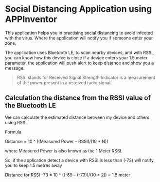 # Social Distancing Application using APPInventor


This application helps you in practising social distancing to avoid infected with the virus. Where the application will notify you if someone enter your zone.

The application uses Bluetooth LE, to scan nearby devices, and with RSSI, you can know how this device is close if a device enters your 1.5 meter parameter, the application will push alert to keep distance and show you a message.

> RSSI stands for Received Signal Strength Indicator is a measurement of the power present in a received radio signal.

## Calculation the distance from the RSSI value of the Bluetooth LE

We can calculate the estimated distance between my device and others using RSSI.

Formula

Distance = 10 ^ ((Measured Power – RSSI)/(10 * N))

where Measured Power is also known as the 1 Meter RSSI.


So, if the application detect a device with RSSI is less than (-73) will notify you to keep 1.5 metres away

Distance for RSSI -73 = 10 ^ ((-69 – (-73))/(10 * 2)) = 1.5 meter
